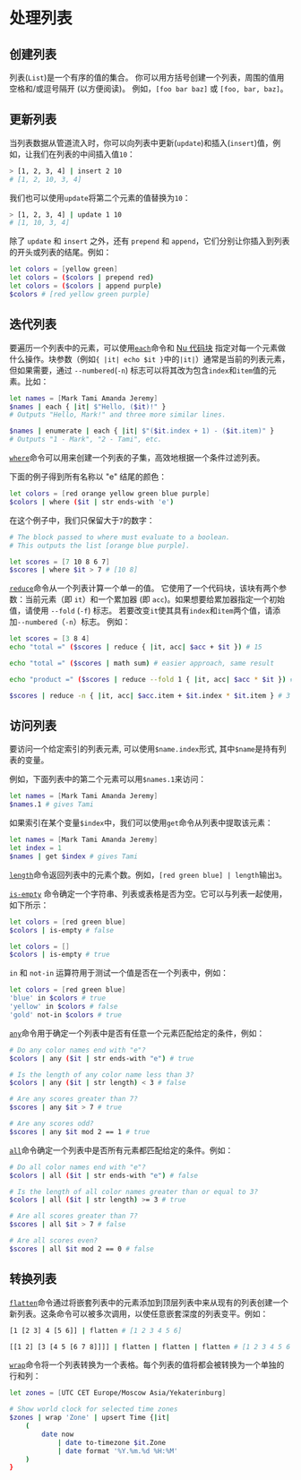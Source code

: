 # 处理列表

## 创建列表

列表(`List`)是一个有序的值的集合。
你可以用方括号创建一个列表，周围的值用空格和/或逗号隔开 (以方便阅读)。
例如，`[foo bar baz]` 或 `[foo, bar, baz]`。

## 更新列表

当列表数据从管道流入时，你可以向列表中更新(`update`)和插入(`insert`)值，例如，让我们在列表的中间插入值`10`：

```bash
> [1, 2, 3, 4] | insert 2 10
# [1, 2, 10, 3, 4]
```

我们也可以使用`update`将第二个元素的值替换为`10`：

```bash
> [1, 2, 3, 4] | update 1 10
# [1, 10, 3, 4]
```

除了 `update` 和 `insert` 之外，还有 `prepend` 和 `append`，它们分别让你插入到列表的开头或列表的结尾。例如：

```bash
let colors = [yellow green]
let colors = ($colors | prepend red)
let colors = ($colors | append purple)
$colors # [red yellow green purple]
```

## 迭代列表

要遍历一个列表中的元素，可以使用[`each`](/commands/commands/each.md)命令和 [Nu 代码块](types_of_data.html#块) 指定对每一个元素做什么操作。块参数（例如`{ |it| echo $it }`中的`|it|`）通常是当前的列表元素，但如果需要，通过 `--numbered`(`-n`) 标志可以将其改为包含`index`和`item`值的元素。比如：

```bash
let names = [Mark Tami Amanda Jeremy]
$names | each { |it| $"Hello, ($it)!" }
# Outputs "Hello, Mark!" and three more similar lines.

$names | enumerate | each { |it| $"($it.index + 1) - ($it.item)" }
# Outputs "1 - Mark", "2 - Tami", etc.
```

[`where`](/commands/commands/where.md)命令可以用来创建一个列表的子集，高效地根据一个条件过滤列表。

下面的例子得到所有名称以 "e" 结尾的颜色：

```bash
let colors = [red orange yellow green blue purple]
$colors | where ($it | str ends-with 'e')
```

在这个例子中，我们只保留大于`7`的数字：

```bash
# The block passed to where must evaluate to a boolean.
# This outputs the list [orange blue purple].

let scores = [7 10 8 6 7]
$scores | where $it > 7 # [10 8]
```

[`reduce`](/commands/commands/reduce.md)命令从一个列表计算一个单一的值。
它使用了一个代码块，该块有两个参数：当前元素（即 `it`）和一个累加器 (即 `acc`)。如果想要给累加器指定一个初始值，请使用 `--fold` (`-f`) 标志。
若要改变`it`使其具有`index`和`item`两个值，请添加`--numbered`（`-n`）标志。
例如：

```bash
let scores = [3 8 4]
echo "total =" ($scores | reduce { |it, acc| $acc + $it }) # 15

echo "total =" ($scores | math sum) # easier approach, same result

echo "product =" ($scores | reduce --fold 1 { |it, acc| $acc * $it }) # 96

$scores | reduce -n { |it, acc| $acc.item + $it.index * $it.item } # 3 + 1*8 + 2*4 = 19
```

## 访问列表

要访问一个给定索引的列表元素, 可以使用`$name.index`形式, 其中`$name`是持有列表的变量。

例如，下面列表中的第二个元素可以用`$names.1`来访问：

```bash
let names = [Mark Tami Amanda Jeremy]
$names.1 # gives Tami
```

如果索引在某个变量`$index`中，我们可以使用`get`命令从列表中提取该元素：

```bash
let names = [Mark Tami Amanda Jeremy]
let index = 1
$names | get $index # gives Tami
```

[`length`](/commands/commands/length.md)命令返回列表中的元素个数。例如，`[red green blue] | length`输出`3`。

[`is-empty`](/commands/commands/is-empty.md) 命令确定一个字符串、列表或表格是否为空。它可以与列表一起使用，如下所示：

```bash
let colors = [red green blue]
$colors | is-empty # false

let colors = []
$colors | is-empty # true
```

`in` 和 `not-in` 运算符用于测试一个值是否在一个列表中，例如：

```bash
let colors = [red green blue]
'blue' in $colors # true
'yellow' in $colors # false
'gold' not-in $colors # true
```

[`any`](/commands/commands/any.md)命令用于确定一个列表中是否有任意一个元素匹配给定的条件，例如：

```bash
# Do any color names end with "e"?
$colors | any ($it | str ends-with "e") # true

# Is the length of any color name less than 3?
$colors | any ($it | str length) < 3 # false

# Are any scores greater than 7?
$scores | any $it > 7 # true

# Are any scores odd?
$scores | any $it mod 2 == 1 # true
```

[`all`](/commands/commands/all.md)命令确定一个列表中是否所有元素都匹配给定的条件。例如：

```bash
# Do all color names end with "e"?
$colors | all ($it | str ends-with "e") # false

# Is the length of all color names greater than or equal to 3?
$colors | all ($it | str length) >= 3 # true

# Are all scores greater than 7?
$scores | all $it > 7 # false

# Are all scores even?
$scores | all $it mod 2 == 0 # false
```

## 转换列表

[`flatten`](/commands/commands/flatten.md)命令通过将嵌套列表中的元素添加到顶层列表中来从现有的列表创建一个新列表。这条命令可以被多次调用，以使任意嵌套深度的列表变平。例如：

```bash
[1 [2 3] 4 [5 6]] | flatten # [1 2 3 4 5 6]

[[1 2] [3 [4 5 [6 7 8]]]] | flatten | flatten | flatten # [1 2 3 4 5 6 7 8]
```

[`wrap`](/commands/commands/wrap.md)命令将一个列表转换为一个表格。每个列表的值将都会被转换为一个单独的行和列：

```bash
let zones = [UTC CET Europe/Moscow Asia/Yekaterinburg]

# Show world clock for selected time zones
$zones | wrap 'Zone' | upsert Time {|it|
    (
        date now
            | date to-timezone $it.Zone
            | date format '%Y.%m.%d %H:%M'
    )
}
```
